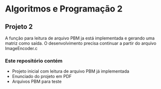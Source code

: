 # Algoritmos e Programação 2
## Projeto 2

A função para leitura de arquivo PBM ja está implementada e gerando uma matriz como saída. 
O desenvolvimento precisa continuar a partir do arquivo ImageEncoder.c

### Este repositório contém

- Projeto inicial com leitura de arquivo PBM já implementada
- Enunciado do projeto em PDF
- Arquivos PBM para teste
